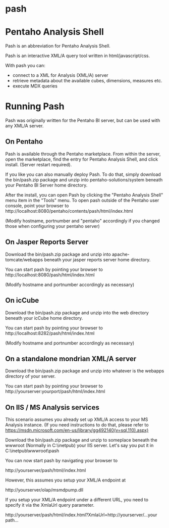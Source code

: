 pash
====

# Pentaho Analysis Shell

Pash is an abbreviation for Pentaho Analysis Shell.

Pash is an interactive XML/A query tool written in html/javascript/css.

With pash you can:

* connect to a XML for Analysis (XML/A) server
* retrieve metadata about the available cubes, dimensions, measures etc.
* execute MDX queries

# Running Pash

Pash was originally written for the Pentaho BI server, but can be used with any XML/A server.

## On Pentaho

Pash is available through the Pentaho marketplace. From within the server, open the marketplace, find the entry for Pentaho Analysis Shell, and click install. (Server restart required).

If you like you can also manually deploy Pash. To do that, simply download the bin/pash.zip package and unzip into pentaho-solutions/system beneath your Pentaho BI Server home directory.

After the install, you can open Pash by clicking the "Pentaho Analysis Shell" menu item in the "Tools" menu.
To open pash outside of the Pentaho user console, point your browser to http://localhost:8080/pentaho/contents/pash/html/index.html

(Modify hostname, portnumber and "pentaho" accordingly if you changed those when configuring your pentaho server)

## On Jasper Reports Server

Download the bin/pash.zip package and unzip into apache-tomcate/webapps beneath your jasper reports server home directory.

You can start pash by pointing your browser to http://localhost:8080/pash/html/index.html

(Modify hostname and portnumber accordingly as necessary)

## On icCube

Download the bin/pash.zip package and unzip into the web directory beneath your icCube home directory.

You can start pash by pointing your browser to http://localhost:8282/pash/html/index.html

(Modify hostname and portnumber accordingly as necessary)

## On a standalone mondrian XML/A server

Download the bin/pash.zip package and unzip into whatever is the webapps directory of your server.

You can start pash by pointing your browser to http://yourserver:yourport/pash/html/index.html

## On IIS / MS Analysis services

This scenario assumes you already set up XML/A access to your MS Analysis instance.
(If you need instructions to do that, please refer to https://msdn.microsoft.com/en-us/library/gg492140(v=sql.110).aspx)

Download the bin/pash.zip package and unzip to someplace beneath the wwwroot (Normally in C:\inetpub\) your IIS server.
Let's say you put it in C:\inetpub\wwwroot\pash

You can now start pash by navigating your browser to

http://yourserver/pash/html/index.html

However, this assumes you setup your XML/A endpoint at

http://yourserver/olap/msmdpump.dll

If you setup your XML/A endpoint under a different URL, you need to specify it via the XmlaUrl query parameter.

http://yourserver/pash/html/index.html?XmlaUrl=http://yourserver/...your path...
